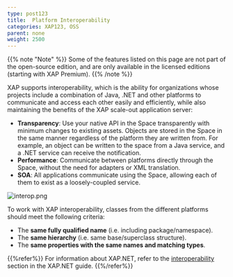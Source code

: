 ```yaml
---
type: post123
title:  Platform Interoperability
categories: XAP123, OSS
parent: none
weight: 2500
---
```



{{% note "Note" %}}
Some of the features listed on this page are not part of the open-source edition, and are only available in the licensed editions (starting with XAP Premium).
{{% /note %}}

XAP supports interoperability, which is the ability for organizations whose projects include a combination of Java, .NET and other platforms to communicate and access each other easily and efficiently, while also maintaining the benefits of the XAP scale-out application server:

- **Transparency**: Use your native API in the Space transparently with minimum changes to existing assets. Objects are stored in the Space in the same manner regardless of the platform they are written from. For example, an object can be written to the space from a Java service, and a .NET service can receive the notification.
- **Performance**: Communicate between platforms directly through the Space, without the need for adapters or XML translation.
- **SOA**: All applications communicate using the Space, allowing each of them to exist as a loosely-coupled service.

![interop.png](/attachment_files/interop.jpg)

To work with XAP interoperability, classes from the different platforms should meet the following criteria:

- The **same fully qualified name** (i.e. including package/namespace).
- The **same hierarchy** (i.e. same base/superclass structure).
- The **same properties with the same names and matching types**.

{{%refer%}}
For information about XAP.NET, refer to the [interoperability](../dev-dotnet/interoperability.html) section in the XAP.NET guide.
{{%/refer%}}
